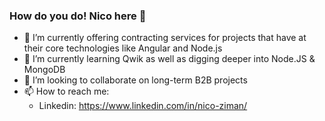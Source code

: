 ### How do you do! Nico here 👋

- 🔭 I’m currently offering contracting services for projects that have at their core technologies like Angular and Node.js
- 🌱 I’m currently learning Qwik as well as digging deeper into Node.JS & MongoDB
- 🚀 I’m looking to collaborate on long-term B2B projects
- 📫 How to reach me: 
  - Linkedin: https://www.linkedin.com/in/nico-ziman/
